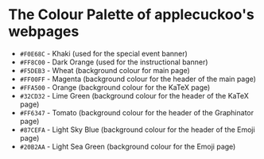 # The Colour Palette of applecuckoo's webpages

- `#F0E68C` - Khaki (used for the special event banner)
- `#FF8C00` - Dark Orange (used for the instructional banner)
- `#F5DEB3` - Wheat (background colour for main page)
- `#FF00FF` - Magenta (background colour for the header of the main page)
- `#FFA500` - Orange (background colour for the KaTeX page)
- `#32CD32` - Lime Green (background colour for the header of the KaTeX page)
- `#FF6347` - Tomato (background colour for the header of the Graphinator page)
- `#87CEFA` - Light Sky Blue (background colour for the header of the Emoji page)
- `#20B2AA` - Light Sea Green (background colour for the Emoji page)
